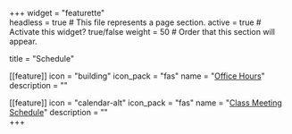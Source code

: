 +++
widget = "featurette"  
headless = true  # This file represents a page section.
active = true  # Activate this widget? true/false
weight = 50  # Order that this section will appear.

title = "Schedule"

[[feature]]
  icon = "building"
  icon_pack = "fas"
  name = "<a href='/officehours'>Office Hours</a>"
  description = ""
  
[[feature]]
  icon = "calendar-alt"
  icon_pack = "fas"
  name = "<a href='/cm_schedule'>Class Meeting Schedule</a>"
  description = ""  
+++
